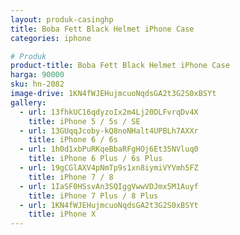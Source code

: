```yaml
---
layout: produk-casinghp
title: Boba Fett Black Helmet iPhone Case
categories: iphone

# Produk
product-title: Boba Fett Black Helmet iPhone Case
harga: 90000
sku: hn-2082
image-drive: 1KN4fWJEHujmcuoNqdsGA2t3G2S0xBSYt
gallery:
  - url: 13fhkUC16qdyzoIx2m4Lj20DLFvrqDv4X
    title: iPhone 5 / 5s / SE
  - url: 13GUqqJcoby-kQ8noNHalt4UPBLh7AXXr
    title: iPhone 6 / 6s
  - url: 1h0d1xbPuRKqeBbaRFgHOj6Et35NVluq0
    title: iPhone 6 Plus / 6s Plus
  - url: 19gCGlAXV4pNmTp9s1xn8iymiVYVmh5FZ
    title: iPhone 7 / 8
  - url: 1IaSF0HSsvAn3SQIggVwwVDJmx5M1Auyf
    title: iPhone 7 Plus / 8 Plus
  - url: 1KN4fWJEHujmcuoNqdsGA2t3G2S0xBSYt
    title: iPhone X
---
```

